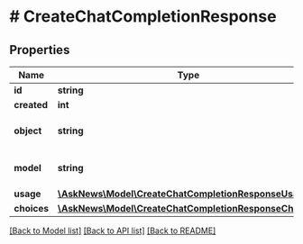 # # CreateChatCompletionResponse

## Properties

Name | Type | Description | Notes
------------ | ------------- | ------------- | -------------
**id** | **string** |  |
**created** | **int** |  |
**object** | **string** |  | [optional] [default to 'chat.completion']
**model** | **string** |  | [optional] [default to 'gpt-3.5-turbo-16k']
**usage** | [**\AskNews\Model\CreateChatCompletionResponseUsage**](CreateChatCompletionResponseUsage.md) |  |
**choices** | [**\AskNews\Model\CreateChatCompletionResponseChoice[]**](CreateChatCompletionResponseChoice.md) |  |

[[Back to Model list]](../../README.md#models) [[Back to API list]](../../README.md#endpoints) [[Back to README]](../../README.md)
